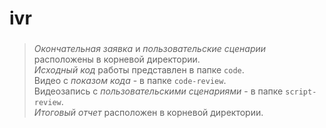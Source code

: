 # ivr
### 
> *Окончательная заявка* и *пользовательские сценарии* расположены в корневой директории. <br />
> *Исходный код* работы представлен в папке `code`. <br />
> Видео с *показом кода* - в папке `code-review`. <br />
> Видеозапись с *пользовательскими сценариями* - в папке `script-review`. <br />
> *Итоговый отчет* расположен в корневой директории. 
